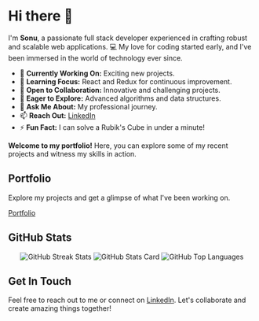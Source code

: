 # Hi there 👋

I'm **Sonu**, a passionate full stack developer experienced in crafting robust and scalable web applications. 💻 My love for coding started early, and I've been immersed in the world of technology ever since.

- 🔭 **Currently Working On:** Exciting new projects.
- 🌱 **Learning Focus:** React and Redux for continuous improvement.
- 👯 **Open to Collaboration:** Innovative and challenging projects.
- 🤔 **Eager to Explore:** Advanced algorithms and data structures.
- 💬 **Ask Me About:** My professional journey.
- 📫 **Reach Out:** [LinkedIn](https://www.linkedin.com/in/sonu-kumar-005827257/)
- ⚡ **Fun Fact:** I can solve a Rubik's Cube in under a minute!

**Welcome to my portfolio!** Here, you can explore some of my recent projects and witness my skills in action.

## Portfolio

Explore my projects and get a glimpse of what I've been working on.

[Portfolio](https://snu0929.github.io/)

## GitHub Stats

<!-- GitHub Stats -->
<div align="center">
  <img id="github-streak-stats" src="https://github-readme-streak-stats.herokuapp.com/?user=snu0929&theme=dark" alt="GitHub Streak Stats">
  <img src="https://github-readme-stats.vercel.app/api?username=snu0929&show_icons=true&theme=dark" alt="GitHub Stats Card">
  <img src="https://github-readme-stats.vercel.app/api/top-langs/?username=snu0929&theme=dark" alt="GitHub Top Languages">
</div>

## Get In Touch

Feel free to reach out to me or connect on [LinkedIn](https://www.linkedin.com/in/sonu-kumar-005827257/). Let's collaborate and create amazing things together!
